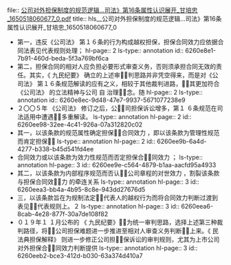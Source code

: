 file:: [公司对外担保制度的规范逻辑...司法》第16条属性认识展开_甘培忠_1650518060677_0.pdf](../assets/公司对外担保制度的规范逻辑...司法》第16条属性认识展开_甘培忠_1650518060677_0.pdf)
title:: hls__公司对外担保制度的规范逻辑...司法》第16条属性认识展开_甘培忠_1650518060677_0

- 第一，违反《公司法》 第１６条的行为构成越权担保，担保合同效力应依据合同法表见代表规则处理；
  hl-page:: 2
  ls-type:: annotation
  id:: 6260e8e1-7b91-460d-beda-5f3a769bf6ca
- 第二，担保合同的相对人应负担必要形式审查义务，否则须承担合同无效的责任。其实，《 九民纪要》  确立的上述审判思路并非凭空得来，而是对《公司法》 第１６条规范解读的应有之义，相较于其他裁判进路，其更加符合 《公司法》  的立法精神与公司 自 治理念。随
  hl-page:: 2
  ls-type:: annotation
  id:: 6260e8ec-9d48-47e7-9937-5671077238e9
- ２〇〇５年 《公司法》  修订之后，公司担保诉讼增多，第１ ６条规范在司法适用中遭遇多重解读。
  ls-type:: annotation
  hl-page:: 2
  id:: 6260ee98-32ee-4c41-926a-07a312820c02
- 其一，以该条款的规范属性确定担保合同效力 ，即以该条款为管理性规范而肯定担保
  ls-type:: annotation
  hl-page:: 2
  id:: 6260ee9b-6a4d-4277-b338-b45d541fd4ee
- 合同效力或以该条款为效力性规范而否定担保合同效力 ；
  ls-type:: annotation
  hl-page:: 3
  id:: 6260ee9e-c564-4879-b1aa-aacfd95a4933
- 其二，以该条款为内部程序规范而否认公司章程的对世效力 ，割裂该条款与担保合同效力 的牵连关系
  ls-type:: annotation
  hl-page:: 3
  id:: 6260eea3-bb4a-4b95-8c8e-943dd27676d5
- 三，以该条款旨在为规制法定代表人的越权行为而将合同效力判断过渡到表见代表规则上。２
  ls-type:: annotation
  hl-page:: 3
  id:: 6260eea6-8cab-4e28-877f-30a7de108f82
- ０１９年１ １月公布的 《 九民纪要》为统一审判思路，选择上述第三种裁判路径，将公司担保难题进一步推进至相对人审查义务判断上来。《 民法典担保解释》  则进一步修正公司担保诉讼的审判规则，尤其为上市公司对外担保合同效力判断提供
  ls-type:: annotation
  hl-page:: 3
  id:: 6260eeb2-bce3-412d-b030-63a374d410a7